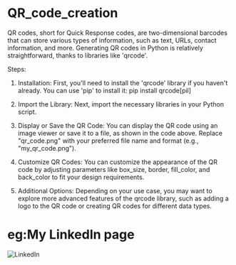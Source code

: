 # QR_code_creation

QR codes, short for Quick Response codes, are two-dimensional barcodes that can store various types of information, such as text, URLs, contact information, and more. Generating QR codes in Python is relatively straightforward, thanks to libraries like 'qrcode'. 

Steps:
1. Installation: First, you'll need to install the 'qrcode' library if you haven't already. You can use 'pip' to install it:
   pip install qrcode[pil]

2. Import the Library: Next, import the necessary libraries in your Python script.

3. Display or Save the QR Code: You can display the QR code using an image viewer or save it to a file, as shown in the code above. Replace "qr_code.png" with your preferred file name and format (e.g., "my_qr_code.png").

4. Customize QR Codes: You can customize the appearance of the QR code by adjusting parameters like box_size, border, fill_color, and back_color to fit your design requirements.

5. Additional Options: Depending on your use case, you may want to explore more advanced features of the qrcode library, such as adding a logo to the QR code or creating QR codes for different data types.

# eg:My LinkedIn page

![LinkedIn](https://github.com/Hareesh061/QR_code_creation/assets/90563881/57928805-802a-4045-965d-721c9885f9d4)
